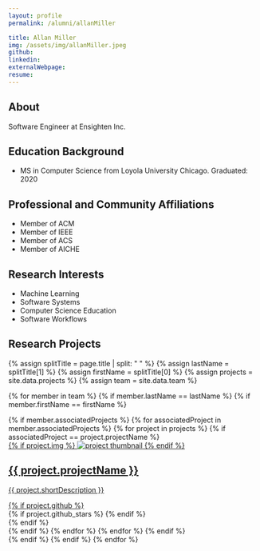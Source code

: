 ```yaml
---
layout: profile
permalink: /alumni/allanMiller

title: Allan Miller
img: /assets/img/allanMiller.jpeg
github:
linkedin:
externalWebpage:
resume:
---
```


## About

Software Engineer at Ensighten Inc.

## Education Background

- MS in Computer Science from Loyola University Chicago. Graduated: 2020

## Professional and Community Affiliations

- Member of ACM
- Member of IEEE
- Member of ACS
- Member of AICHE

## Research Interests

- Machine Learning
- Software Systems
- Computer Science Education
- Software Workflows

## Research Projects

{% assign splitTitle = page.title | split: " " %}
{% assign lastName = splitTitle[1] %}
{% assign firstName = splitTitle[0] %}
{% assign projects = site.data.projects %}
{% assign team = site.data.team %}

{% for member in team %}
{% if member.lastName == lastName %}
{% if member.firstName == firstName %}
<div class="projects grid">
  <div class="grid-item">
    {% if member.associatedProjects %}
    {% for associatedProject in member.associatedProjects %}
    {% for project in projects %}
    {% if associatedProject == project.projectName %}
    <a href="{{ project.webpage | relative_url }}">
      <div class="card hoverable">
        {% if project.img %}
        <img src="{{ project.img | relative_url }}" alt="project thumbnail">
        {% endif %}
        <div class="card-body">
          <h2 class="card-title text-lowercase">{{ project.projectName }}</h2>
          <p class="card-text">{{ project.shortDescription }}</p>
          <div class="row ml-1 mr-1 p-0">
            {% if project.github %}
            <div class="github-icon">
              <div class="icon" data-toggle="tooltip" title="Code Repository">
                <a href="{{ project.github }}" target="_blank"><i class="fab fa-github gh-icon"></i></a>
              </div>
              {% if project.github_stars %}
              <span class="stars" data-toggle="tooltip" title="GitHub Stars">
                <i class="fas fa-star"></i>
                <span id="{{ project.github_stars }}-stars"></span>
              </span>
              {% endif %}
            </div>
            {% endif %}
          </div>
        </div>
      </div>
    </a>
    {% endif %}
    {% endfor %}
    {% endfor %}
    {% endif %}
  </div>
</div>
{% endif %}
{% endif %}
{% endfor %}
